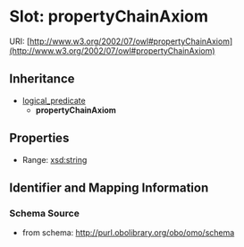 # Slot: propertyChainAxiom

URI: [http://www.w3.org/2002/07/owl#propertyChainAxiom](http://www.w3.org/2002/07/owl#propertyChainAxiom)




## Inheritance

* [logical_predicate](logical_predicate.md)
    * **propertyChainAxiom**



## Properties

 * Range: [xsd:string](http://www.w3.org/2001/XMLSchema#string)



## Identifier and Mapping Information







### Schema Source


* from schema: http://purl.obolibrary.org/obo/omo/schema



